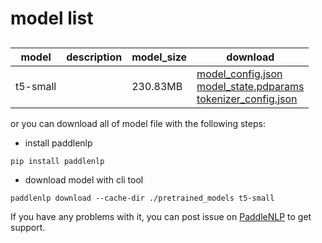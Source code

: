 #  model list

##  

| model  | description | model_size  | download         |
| --- | --- | --- | --- |
|t5-small|  | 230.83MB | [model_config.json](https://bj.bcebos.com/paddlenlp/models/community/t5-small/model_config.json)<br>[model_state.pdparams](https://bj.bcebos.com/paddlenlp/models/community/t5-small/model_state.pdparams)<br>[tokenizer_config.json](https://bj.bcebos.com/paddlenlp/models/community/t5-small/tokenizer_config.json) |

or you can download all of model file with the following steps:

* install paddlenlp

```shell
pip install paddlenlp
```

* download model with cli tool

```shell
paddlenlp download --cache-dir ./pretrained_models t5-small
```

If you have any problems with it, you can post issue on [PaddleNLP](https://github.com/PaddlePaddle/PaddleNLP) to get support.
